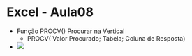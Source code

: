 # Excel - Aula08
- Função PROCV() Procurar na Vertical
	- PROCV( Valor Procurado; Tabela; Coluna de Resposta)
- ![]("lousa.jpg")